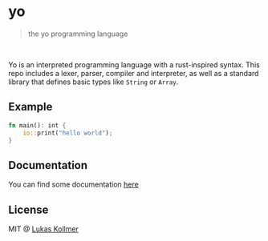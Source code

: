 # yo
> the yo programming language

<br>

Yo is an interpreted programming language with a rust-inspired syntax. This repo includes a lexer, parser, compiler and interpreter, as well as a standard library that defines basic types like `String` or `Array`.

## Example

```rust
fn main(): int {
    io::print("hello world");
}
```

## Documentation
You can find some documentation [here](https://lukaskollmer.me/yo)


## License
MIT @ [Lukas Kollmer](https://lukaskollmer.me)

